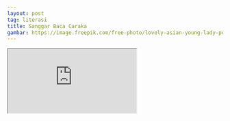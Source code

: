 ```yaml
--- 
layout: post
tag: literasi
title: Sanggar Baca Caraka
gambar: https://image.freepik.com/free-photo/lovely-asian-young-lady-portriat-happy-woman-lifestyle-concept_1150-9025.jpg
--- 
```

<iframe src="https://docs.google.com/forms/d/e/1FAIpQLSeL1gZM6C6lpKhMJDcau8SGL-a24Ha-FhLl3NL_Oclr5M3MNA/viewform?usp=send_form"></iframe>

